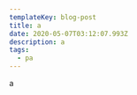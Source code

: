 ```yaml
---
templateKey: blog-post
title: a
date: 2020-05-07T03:12:07.993Z
description: a
tags:
  - pa
---
```

a